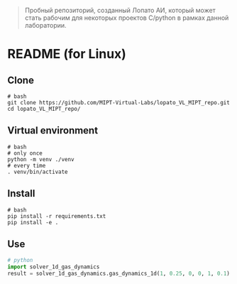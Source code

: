 > Пробный репозиторий, созданный Лопато АИ, который может стать рабочим для некоторых проектов С/python в рамках данной лаборатории.

# README (for Linux)

## Clone
```shell
# bash
git clone https://github.com/MIPT-Virtual-Labs/lopato_VL_MIPT_repo.git
cd lopato_VL_MIPT_repo/
```

## Virtual environment
```shell
# bash
# only once
python -m venv ./venv
# every time
. venv/bin/activate
```

## Install
```shell
# bash
pip install -r requirements.txt
pip install -e .
```

## Use
```python
# python
import solver_1d_gas_dynamics
result = solver_1d_gas_dynamics.gas_dynamics_1d(1, 0.25, 0, 0, 1, 0.1)
```
